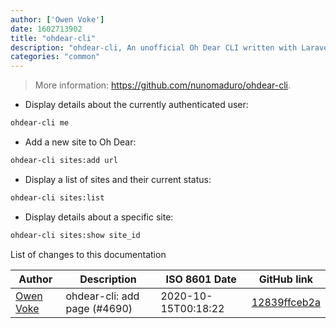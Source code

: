 ```yaml
---
author: ['Owen Voke']
date: 1602713902
title: "ohdear-cli"
description: "ohdear-cli, An unofficial Oh Dear CLI written with Laravel Zero."
categories: "common"
---
```

> More information: <https://github.com/nunomaduro/ohdear-cli>.

- Display details about the currently authenticated user:

```bash
ohdear-cli me
```

- Add a new site to Oh Dear:

```bash
ohdear-cli sites:add url
```

- Display a list of sites and their current status:

```bash
ohdear-cli sites:list
```

- Display details about a specific site:

```bash
ohdear-cli sites:show site_id
```
List of changes to this documentation


Author | Description | ISO 8601 Date | GitHub link
------|-----|-----|-----
[Owen Voke](mailto:development@voke.dev) | ohdear-cli: add page (#4690) | 2020-10-15T00:18:22 | [12839ffceb2a](https://github.com/tldr-pages/tldr/commit/12839ffceb2aeec406d268d1cd60a0178b1499af)

